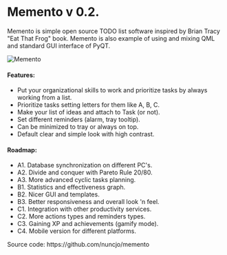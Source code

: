 # Memento v 0.2.
<p>Memento is simple open source TODO list software inspired by Brian Tracy "Eat That Frog" book. Memento is also example of using and mixing QML and standard GUI interface of PyQT.</p>

![Memento](https://cloud.githubusercontent.com/assets/8684952/8014583/58e540bc-0bd2-11e5-9089-598d933d620c.png "Memento")

<h4>Features:</h4>
<ul>
    <li>Put your organizational skills to work and prioritize tasks by always working from a list.</li>
    <li>Prioritize tasks setting letters for them like A, B, C.</li>
    <li>Make your list of ideas and attach to Task (or not).</li>
    <li>Set different reminders (alarm, tray tooltip).</li>
    <li>Can be minimized to tray or always on top.</li>
    <li>Default clear and simple look with high contrast.</li>
</ul>
<h4>Roadmap:</h4>
<ul>
    <li>A1. Database synchronization on different PC's.</li>
    <li>A2. Divide and conquer with Pareto Rule 20/80.</li>
    <li>A3. More advanced cyclic tasks planning.</li>
    <li>B1. Statistics and effectiveness graph.</li>
    <li>B2. Nicer GUI and templates.</li>
    <li>B3. Better responsiveness and overall look 'n feel.</li>
    <li>C1. Integration with other productivity services.</li>
    <li>C2. More actions types and reminders types.</li>
    <li>C3. Gaining XP and achievements (gamify mode).</li>
    <li>C4. Mobile version for different platforms.</li>
</ul>
Source code: https://github.com/nuncjo/memento
